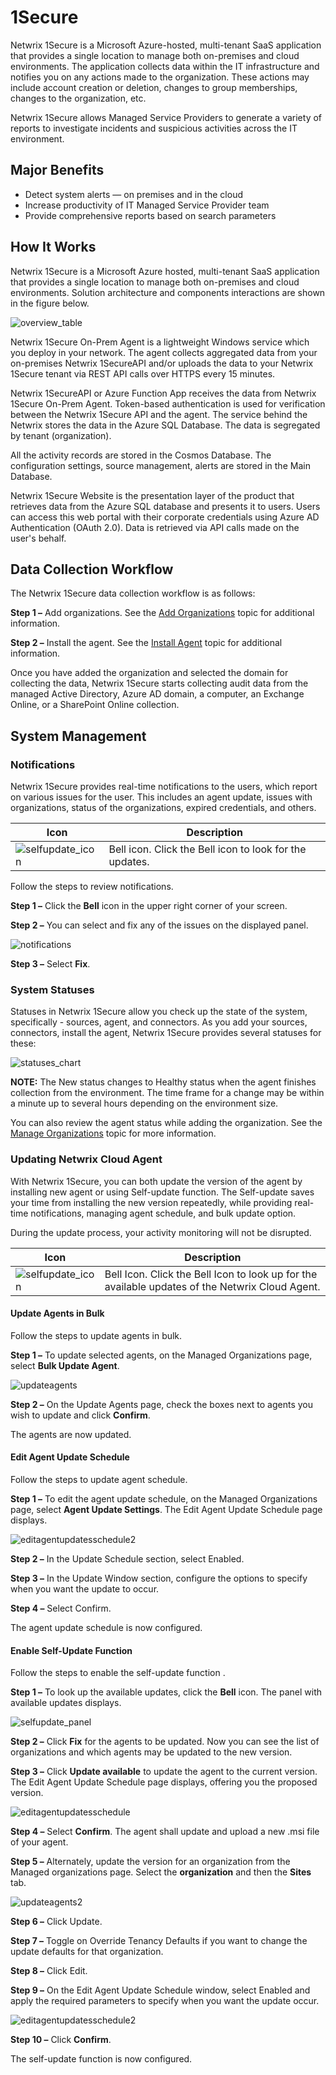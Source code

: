 # 1Secure

Netwrix 1Secure is a Microsoft Azure-hosted, multi-tenant SaaS application that provides a single
location to manage both on-premises and cloud environments. The application collects data within the IT infrastructure and notifies you on any
actions made to the organization. These actions may include account creation or deletion, changes to
group memberships, changes to the organization, etc.

Netwrix 1Secure allows Managed Service Providers to generate a variety of reports to investigate
incidents and suspicious activities across the IT environment.

## Major Benefits

- Detect system alerts — on premises and in the cloud
- Increase productivity of IT Managed Service Provider team
- Provide comprehensive reports based on search parameters

## How It Works

Netwrix 1Secure is a Microsoft Azure hosted, multi-tenant SaaS application that provides a single
location to manage both on-premises and cloud environments. Solution architecture and components
interactions are shown in the figure below.

![overview_table](/img/product_docs/1secure/admin/overview_table.webp)

Netwrix 1Secure On-Prem Agent is a lightweight Windows service which you deploy in your network. The
agent collects aggregated data from your on-premises Netwrix 1SecureAPI and/or uploads the data to
your Netwrix 1Secure tenant via REST API calls over HTTPS every 15 minutes.

Netwrix 1SecureAPI or Azure Function App receives the data from Netwrix 1Secure On-Prem Agent.
Token-based authentication is used for verification between the Netwrix 1Secure API and the agent.
The service behind the Netwrix stores the data in the Azure SQL Database. The data is segregated by
tenant (organization).

All the activity records are stored in the Cosmos Database. The configuration settings, source
management, alerts are stored in the Main Database.

Netwrix 1Secure Website is the presentation layer of the product that retrieves data from the Azure
SQL database and presents it to users. Users can access this web portal with their corporate
credentials using Azure AD Authentication (OAuth 2.0). Data is retrieved via API calls made on the
user's behalf.

## Data Collection Workflow

The Netwrix 1Secure data collection workflow is as follows:

**Step 1 –** Add organizations. See the [Add Organizations](/docs/1secure/administration/organizations/managing-organizations.md)
topic for additional information.

**Step 2 –** Install the agent. See the [Install Agent](/docs/1secure/getting-started/installation.md) topic for
additional information.

Once you have added the organization and selected the domain for collecting the data, Netwrix
1Secure starts collecting audit data from the managed Active Directory, Azure AD domain, a computer,
an Exchange Online, or a SharePoint Online collection.

## System Management

### Notifications

Netwrix 1Secure provides real-time notifications to the users, which report on various issues for
the user. This includes an agent update, issues with organizations, status of the organizations,
expired credentials, and others.

| Icon                                                                     | Description                                             |
| ------------------------------------------------------------------------ | ------------------------------------------------------- |
| ![selfupdate_icon](/img/product_docs/1secure/admin/selfupdate_icon.webp) | Bell icon. Click the Bell icon to look for the updates. |

Follow the steps to review notifications.

**Step 1 –** Click the **Bell** icon in the upper right corner of your screen.

**Step 2 –** You can select and fix any of the issues on the displayed panel.

![notifications](/img/product_docs/1secure/admin/notifications.webp)

**Step 3 –** Select **Fix**.

### System Statuses

Statuses in Netwrix 1Secure allow you check up the state of the system, specifically - sources,
agent, and connectors. As you add your sources, connectors, install the agent, Netwrix 1Secure
provides several statuses for these:

![statuses_chart](/img/product_docs/1secure/admin/statuses_chart.webp)

**NOTE:** The New status changes to Healthy status when the agent finishes collection from the
environment. The time frame for a change may be within a minute up to several hours depending on the
environment size.

You can also review the agent status while adding the organization. See the
[Manage Organizations](/docs/1secure/admin/organizations) topic for more information.

### Updating Netwrix Cloud Agent

With Netwrix 1Secure, you can both update the version of the agent by installing new agent or using
Self-update function. The Self-update saves your time from installing the new version repeatedly,
while providing real-time notifications, managing agent schedule, and bulk update option.

During the update process, your activity monitoring will not be disrupted.

| Icon                                                                     | Description                                                                                     |
| ------------------------------------------------------------------------ | ----------------------------------------------------------------------------------------------- |
| ![selfupdate_icon](/img/product_docs/1secure/admin/selfupdate_icon.webp) | Bell Icon. Click the Bell Icon to look up for the available updates of the Netwrix Cloud Agent. |

#### Update Agents in Bulk

Follow the steps to update agents in bulk.

**Step 1 –** To update selected agents, on the Managed Organizations page, select **Bulk Update
Agent**.

![updateagents](/img/product_docs/1secure/admin/updateagents.webp)

**Step 2 –** On the Update Agents page, check the boxes next to agents you wish to update and click
**Confirm**.

The agents are now updated.

#### Edit Agent Update Schedule

Follow the steps to update agent schedule.

**Step 1 –** To edit the agent update schedule, on the Managed Organizations page, select **Agent
Update Settings**. The Edit Agent Update Schedule page displays.

![editagentupdatesschedule2](/img/product_docs/1secure/admin/editagentupdatesschedule2.webp)

**Step 2 –** In the Update Schedule section, select Enabled.

**Step 3 –** In the Update Window section, configure the options to specify when you want the update
to occur.

**Step 4 –** Select Confirm.

The agent update schedule is now configured.

#### Enable Self-Update Function

Follow the steps to enable the self-update function .

**Step 1 –** To look up the available updates, click the **Bell** icon. The panel with available
updates displays.

![selfupdate_panel](/img/product_docs/1secure/admin/selfupdate_panel.webp)

**Step 2 –** Click **Fix** for the agents to be updated. Now you can see the list of organizations
and which agents may be updated to the new version.

**Step 3 –** Click **Update available** to update the agent to the current version. The Edit Agent
Update Schedule page displays, offering you the proposed version.

![editagentupdatesschedule](/img/product_docs/1secure/admin/editagentupdatesschedule.webp)

**Step 4 –** Select **Confirm**. The agent shall update and upload a new .msi file of your agent.

**Step 5 –** Alternately, update the version for an organization from the Managed organizations
page. Select the **organization** and then the **Sites** tab.

![updateagents2](/img/product_docs/1secure/admin/updateagents2.webp)

**Step 6 –** Click Update.

**Step 7 –** Toggle on Override Tenancy Defaults if you want to change the update defaults for that
organization.

**Step 8 –** Click Edit.

**Step 9 –** On the Edit Agent Update Schedule window, select Enabled and apply the required
parameters to specify when you want the update occur.

![editagentupdatesschedule2](/img/product_docs/1secure/admin/editagentupdatesschedule2.webp)

**Step 10 –** Click **Confirm**.

The self-update function is now configured.

